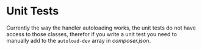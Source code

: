 <!--
id: unit_tests
tags: ''
-->

# Unit Tests

Currently the way the handler autoloading works, the unit tests do not have access to those classes, therefor if you write a unit test you need to manually add to the `autoload-dev` array in _composer.json_.
